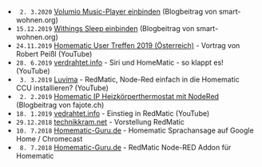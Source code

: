 * ` 2. 3.2020` [Volumio Music-Player einbinden](https://smart-wohnen.org/homematic-den-volumio-music-player-in-die-hausautomatisierung-einbinden/) (Blogbeitrag von smart-wohnen.org)
* `15.12.2019` [Withings Sleep einbinden](https://smart-wohnen.org/homematic-withings-sleep-in-die-hausautomatisierung-einbinden/) (Blogbeitrag von smart-wohnen.org)
* `24.11.2019` [Homematic User Treffen 2019 (Österreich)](https://youtu.be/Rll0sDiGnsQ?t=1634) - Vortrag von Robert Peißl (YouTube)
* `28. 6.2019` [verdrahtet.info](https://www.youtube.com/watch?v=2I3UlTJ3ar8) - Siri und HomeMatic - so klappt es! (YouTube)
* ` 3. 3.2019` [Luvima](https://www.youtube.com/watch?v=W_RruCV0J2w) - RedMatic, Node-Red einfach in die Homematic CCU installieren? (YouTube)
* ` 2. 2.2019` [Homematic IP Heizkörperthermostat mit NodeRed](https://fajote.ch/tutorial/homematic-ip-heizkoerperthermostat-mit-nodered) (Blogbeitrag von fajote.ch)
* `18. 1.2019` [vedrahtet.info](https://www.youtube.com/watch?v=lMIrLS6JM-o) - Einstieg in RedMatic (YouTube)
* `29.12.2018` [technikkram.net](https://technikkram.net/2018/12/vorstellung-redmatic-nodered-als-addon-fuer-die-ccu3-oder-raspberrymatic) - Vorstellung RedMatic
* `10. 7.2018` [Homematic-Guru.de](https://homematic-guru.de/homematic-sprachansage-auf-google-home-chromecast) - Homematic Sprachansage auf Google Home / Chromecast
* ` 8. 7.2018` [Homematic-Guru.de](https://homematic-guru.de/redmatic-node-red-addon-fuer-homematic) - RedMatic Node-RED Addon für Homematic
